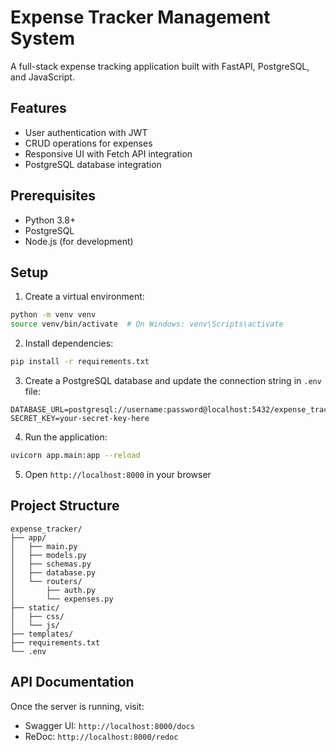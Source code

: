 # Expense Tracker Management System

A full-stack expense tracking application built with FastAPI, PostgreSQL, and JavaScript.

## Features

- User authentication with JWT
- CRUD operations for expenses
- Responsive UI with Fetch API integration
- PostgreSQL database integration

## Prerequisites

- Python 3.8+
- PostgreSQL
- Node.js (for development)

## Setup

1. Create a virtual environment:
```bash
python -m venv venv
source venv/bin/activate  # On Windows: venv\Scripts\activate
```

2. Install dependencies:
```bash
pip install -r requirements.txt
```

3. Create a PostgreSQL database and update the connection string in `.env` file:
```
DATABASE_URL=postgresql://username:password@localhost:5432/expense_tracker
SECRET_KEY=your-secret-key-here
```

4. Run the application:
```bash
uvicorn app.main:app --reload
```

5. Open `http://localhost:8000` in your browser

## Project Structure

```
expense_tracker/
├── app/
│   ├── main.py
│   ├── models.py
│   ├── schemas.py
│   ├── database.py
│   └── routers/
│       ├── auth.py
│       └── expenses.py
├── static/
│   ├── css/
│   └── js/
├── templates/
├── requirements.txt
└── .env
```

## API Documentation

Once the server is running, visit:
- Swagger UI: `http://localhost:8000/docs`
- ReDoc: `http://localhost:8000/redoc` 